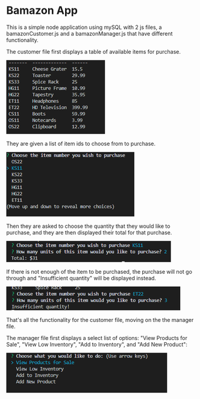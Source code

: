 # Bamazon App

This is a simple node application using mySQL with 2 js files, a bamazonCustomer.js and a bamazonManager.js that have different functionality.

The customer file first displays a table of available items for purchase.

![customer product table image](images/customer_table.png)

They are given a list of item ids to choose from to purchase.

![customer options image](images/customer_option1.png)

Then they are asked to choose the quantity that they would like to purchase, and they are then displayed their total for that purchase.

![customer option and result image](images/customer_option2.png)

If there is not enough of the item to be purchased, the purchase will not go through and "Insufficient quantity" will be displayed instead.

![customer insufficient quantity image](images/customer_insufficient.png)

That's all the functionality for the customer file, moving on the the manager file.

The manager file first displays a select list of options: "View Products for Sale", "View Low Inventory", "Add to Inventory", and "Add New Product":

![manager first options](images/manager_main.png)
